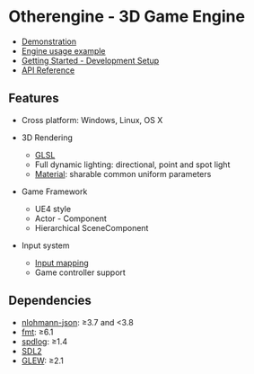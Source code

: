 # Otherengine - 3D Game Engine

* [Demonstration](https://www.youtube.com/playlist?list=PLRimg1E-To2HJn1jtpYQXFujjI4dbRUsY)
* [Engine usage example](https://github.com/Othereum/Otherengine-TestGame)
* [Getting Started - Development Setup](Guide/English/Development%20Setup.md)
* [API Reference](https://othereum.github.io/Otherengine)

## Features

* Cross platform: Windows, Linux, OS X

* 3D Rendering
  * [GLSL](Guide/English/Shader%20Programming.md)
  * Full dynamic lighting: directional, point and spot light
  * [Material](https://github.com/Othereum/Otherengine/wiki/Graphic-Assets#material): sharable common uniform parameters

* Game Framework
  * UE4 style
  * Actor - Component
  * Hierarchical SceneComponent

* Input system
  * [Input mapping](https://github.com/Othereum/Otherengine/wiki/Input-mapping-config)
  * Game controller support

## Dependencies

* [nlohmann-json](https://github.com/nlohmann/json): ≥3.7 and <3.8
* [fmt](https://github.com/fmtlib/fmt): ≥6.1
* [spdlog](https://github.com/gabime/spdlog): ≥1.4
* [SDL2](https://www.libsdl.org/download-2.0.php)
* [GLEW](https://github.com/nigels-com/glew): ≥2.1
